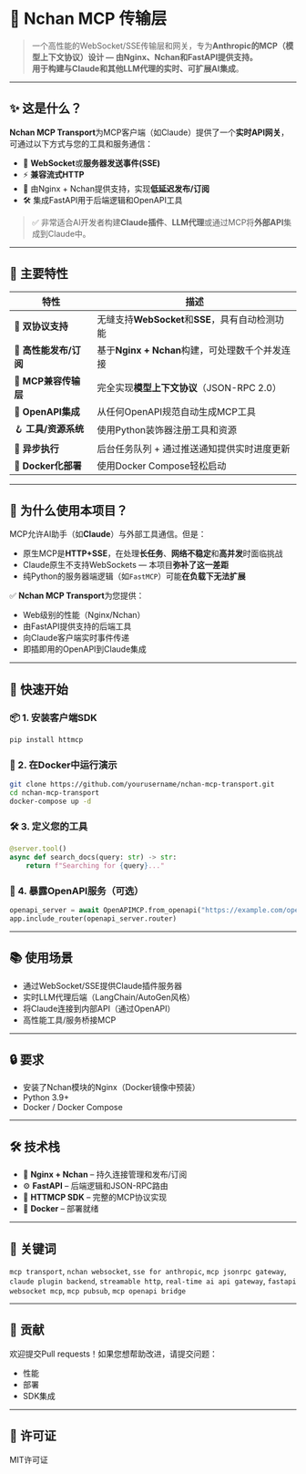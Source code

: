 # 🚀 Nchan MCP 传输层

> 一个高性能的WebSocket/SSE传输层和网关，专为**Anthropic的MCP（模型上下文协议）**设计 — 由Nginx、Nchan和FastAPI提供支持。  
> 用于构建与Claude和其他LLM代理的**实时、可扩展AI集成**。

---

## ✨ 这是什么？

**Nchan MCP Transport**为MCP客户端（如Claude）提供了一个**实时API网关**，可通过以下方式与您的工具和服务通信：

- 🧵 **WebSocket**或**服务器发送事件(SSE)**  
- ⚡️ **兼容流式HTTP**  
- 🧠 由Nginx + Nchan提供支持，实现**低延迟发布/订阅**
- 🛠 集成FastAPI用于后端逻辑和OpenAPI工具

> ✅ 非常适合AI开发者构建**Claude插件**、**LLM代理**或通过MCP将**外部API**集成到Claude中。

---

## 🧩 主要特性

| 特性                            | 描述                                                                 |
|----------------------------------|-----------------------------------------------------------------------------|
| 🔄 **双协议支持**     | 无缝支持**WebSocket**和**SSE**，具有自动检测功能     |
| 🚀 **高性能发布/订阅** | 基于**Nginx + Nchan**构建，可处理数千个并发连接    |
| 🔌 **MCP兼容传输层**   | 完全实现**模型上下文协议**（JSON-RPC 2.0）                 |
| 🧰 **OpenAPI集成**       | 从任何OpenAPI规范自动生成MCP工具                              |
| 🪝 **工具/资源系统**    | 使用Python装饰器注册工具和资源                      |
| 📡 **异步执行**    | 后台任务队列 + 通过推送通知提供实时进度更新       |
| 🧱 **Docker化部署**     | 使用Docker Compose轻松启动                                         |

---

## 🧠 为什么使用本项目？

MCP允许AI助手（如**Claude**）与外部工具通信。但是：
- 原生MCP是**HTTP+SSE**，在处理**长任务**、**网络不稳定**和**高并发**时面临挑战
- Claude原生不支持WebSockets — 本项目**弥补了这一差距**
- 纯Python的服务器端逻辑（如`FastMCP`）可能**在负载下无法扩展**

✅ **Nchan MCP Transport**为您提供：
- Web级别的性能（Nginx/Nchan）
- 由FastAPI提供支持的后端工具
- 向Claude客户端实时事件传递
- 即插即用的OpenAPI到Claude集成

---

## 🚀 快速开始

### 📦 1. 安装客户端SDK

```bash
pip install httmcp
```

### 🧪 2. 在Docker中运行演示

```bash
git clone https://github.com/yourusername/nchan-mcp-transport.git
cd nchan-mcp-transport
docker-compose up -d
```

### 🛠 3. 定义您的工具

```python
@server.tool()
async def search_docs(query: str) -> str:
    return f"Searching for {query}..."
```

### 🧬 4. 暴露OpenAPI服务（可选）

```python
openapi_server = await OpenAPIMCP.from_openapi("https://example.com/openapi.json", publish_server="http://nchan:80")
app.include_router(openapi_server.router)
```

---

## 📚 使用场景

- 通过WebSocket/SSE提供Claude插件服务器
- 实时LLM代理后端（LangChain/AutoGen风格）
- 将Claude连接到内部API（通过OpenAPI）
- 高性能工具/服务桥接MCP

---

## 🔒 要求

- 安装了Nchan模块的Nginx（Docker镜像中预装）
- Python 3.9+
- Docker / Docker Compose

---

## 🛠 技术栈

- 🧩 **Nginx + Nchan** – 持久连接管理和发布/订阅
- ⚙️ **FastAPI** – 后端逻辑和JSON-RPC路由
- 🐍 **HTTMCP SDK** – 完整的MCP协议实现
- 🐳 **Docker** – 部署就绪

---

## 📎 关键词

`mcp transport`, `nchan websocket`, `sse for anthropic`, `mcp jsonrpc gateway`, `claude plugin backend`, `streamable http`, `real-time ai api gateway`, `fastapi websocket mcp`, `mcp pubsub`, `mcp openapi bridge`

---

## 🤝 贡献

欢迎提交Pull requests！如果您想帮助改进，请提交问题：
- 性能
- 部署
- SDK集成

---

## 📄 许可证

MIT许可证
